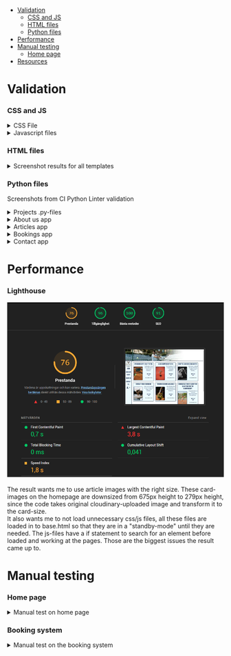 - [Validation](#validation)
    * [CSS and JS](#css-and-js)
    * [HTML files](#html-files)
    * [Python files](#python-files)
- [Performance](#performance)
- [Manual testing](#manual-testing)
    * [Home page](#home-page)
- [Resources](#resources)


# Validation

### CSS and JS

<details>
<summary>CSS File</summary>
<br>
<img src="readme/testing/css_validation.png">
When I ran the css code in W3C css validator, it didn´t find anything that was wrong.
</details>

<details>
<summary>Javascript files</summary>
<br>
<b>booking.js:</b><br>
<img src="readme/testing/jshint.png" height="300" width="auto"><br>
Since the js-file are loaded into the base.html the jshint found a problem that the functions are after the if statement where it searches for elements that starts the functions to operate.<br><br>
<b>comments.js:</b><br>
<img src="readme/testing/jshint2.png" height="300" width="auto"><br>
Since the code for bootstrap modal 'deleteModal' are in the article_detail.html there seems to be a confusing problem for the jshint.
</details>

### HTML files
<details>
<summary>Screenshot results for all templates</summary>
<br>
<h2>Start page</h2><br>
<img src="readme/testing/html1.png"><br>
<h2>Random article</h2>
<img src="readme/testing/html2.png"><br>
<h2>Rules page</h2>
<img src="readme/testing/html3.png"><br>
<h2>Booking form</h2>
<img src="readme/testing/html4.png"><br>
<h2>Successful booking</h2>
<img src="readme/testing/html5.png"><br>
<h2>About us page</h2>
<img src="readme/testing/html6.png"><br>
<h2>Contact us page</h2>
<img src="readme/testing/html7.png"><br>
<h2>Contact us success page</h2>
<img src="readme/testing/html8.png"><br>
<h2>Log out profile page</h2>
<img src="readme/testing/html9.png"><br>
<h2>Sign up page</h2>
<img src="readme/testing/html10.png"><br>
Here it seems to be some error with the generated tags in signup.html
Can´t find where I can change this and as shown in the image below, all elements seems to be there.
<img src="readme/testing/html11.png"><br>
<h2>Log in profile page</h2>
<img src="readme/testing/html12.png"><br>
<h2>My bookings page</h2>
<img src="readme/testing/html13.png"><br>
<h2>Edit booking page</h2>
<img src="readme/testing/html14.png"><br>
<h2>Delete booking page</h2>
<img src="readme/testing/html15.png"><br>
</details>

### Python files
Screenshots from CI Python Linter validation
<details>
<summary>Projects .py-files</summary>
<br>
<h2>settings.py</h2>
<img src="readme/testing/linter1.png"><br>
<h2>urls.py</h2>
<img src="readme/testing/linter2.png"><br>
</details>

<details>
<summary>About us app</summary>
<br>
<h2>admin.py</h2>
<img src="readme/testing/linter3.png"><br>
<h2>models.py</h2>
<img src="readme/testing/linter4.png"><br>
<h2>urls.py</h2>
<img src="readme/testing/linter5.png"><br>
<h2>views.py</h2>
<img src="readme/testing/linter6.png"><br>
</details>

<details>
<summary>Articles app</summary>
<br>
<h2>admin.py</h2>
<img src="readme/testing/linter7.png"><br>
<h2>forms.py</h2>
<img src="readme/testing/linter8.png"><br>
<h2>models.py</h2>
<img src="readme/testing/linter9.png"><br>
<h2>urls.py</h2>
<img src="readme/testing/linter10.png"><br>
<h2>views.py</h2>
<img src="readme/testing/linter11.png"><br>
</details>

<details>
<summary>Bookings app</summary>
<br>
<h2>admin.py</h2>
<img src="readme/testing/linter12.png"><br>
<h2>models.py</h2>
<img src="readme/testing/linter13.png"><br>
<h2>urls.py</h2>
<img src="readme/testing/linter14.png"><br>
<h2>views.py</h2>
<img src="readme/testing/linter15.png"><br>
</details>

<details>
<summary>Contact app</summary>
<br>
<h2>forms.py</h2>
<img src="readme/testing/linter16.png"><br>
<h2>views.py</h2>
<img src="readme/testing/linter17.png"><br>
</details>

# Performance 

### Lighthouse
<img src="readme/testing/lighthouse.png"><br><br>
The result wants me to use article images with the right size. These card-images on the homepage are downsized from 675px height to 279px height, since the code takes original cloudinary-uploaded image and transform it to the card-size.<br>
It also wants me to not load unnecessary css/js files, all these files are loaded in to base.html so that they are in a "standby-mode" until they are needed. The js-files have a if statement to search for an element before loaded and working at the pages.
Those are the biggest issues the result came up to.


# Manual testing

### Home page

<details>
<summary>Manual test on home page</summary>
<br>

| Feature | Expected Outcome | Testing Performed | Result | Pass/Fail |
| --- | --- | --- | --- | --- |
| Navigate to the booking system | When clicking on "Book our court" a page with the rules will show | Clicked on "Book our court" | A page with rules and a button with "Book Now" was shown | Pass |
| Navigate to About us | When clicking on "About us" a page with the information about the club will show | Clicked on "About us" | A page with information about the club was shown | Pass |
| Navigate to the contact form | When clicking on "Contact us" a page with a contact form will show | Clicked on "Contact us" | A page with a contact form was shown | Pass |
| Navigate to an article by clicking on a image | When clicking on an image in a article card, that specific article will show | Clicked on an image within an article card | That specific article was shown | Pass |
| Navigate to an article by clicking on a title | When clicking on a title in a article card, that specific article will show | Clicked on a title within an article card | That specific article was shown | Pass |
| Navigate to an article by clicking on a slice text | When clicking on a slice text in a article card, that specific article will show | Clicked on a slice text within an article card | That specific article was shown | Pass |
| See more articles by clicking on the "Next"-button | When clicking on the "Next"-button, more articles will be shown | Clicked on the "Next"-button | More articles was shown | Pass |
| See more articles by clicking on the "Prev"-button | When clicking on the "Prev"-button, articles on the previous page will be shown | Clicked on the "Prev"-button | The previous article page was shown | Pass |
| Navigate to the sign up form | When clicking on "Signup" in the profile menu, a sign up form to create a user will be shown | Clicked on "Signup" in the profile menu | A sign up form to create a user was shown | Pass |
| Navigate to the log in page | When clicking on "Login" in the profile menu, a login page will be shown | Clicked on "Login" in the profile menu | A login page was shown | Pass |

</details>

### Booking system

<details>
<summary>Manual test on the booking system</summary>
<br>

| Feature | Expected Outcome | Testing Performed | Result | Pass/Fail |
| --- | --- | --- | --- | --- |
| Try to book a time when not logged in | When not logged in a text will tell the user to login before they can book | Went to the rules page before logged in | A text told me to login before booking a time | Pass |
| "Book now" button shown | When logged in at the rules a button with the text "Book now" should be visual | Logged in and went to the rules page | A button with the text "Book now" was shown | Pass |
| No timeslots that have been past can be booked | Now when the time is 11:47 AM no times with starttime before 12.00 PM should be visual when selecting todays date | Selected todays date | The first time available was 12:00 PM - 01:00 PM | Pass |
| Successfully book a time | Select a date and time to play on and click "Book now". Then be navigated to a confirmation page | Selected a date and time and clicked "Book now" | Was navigated to a page confirming the booking with booking info. | Pass |
| No booked times are available | When booking a time, there should not be booked times visual for other users | Since there was a time booked in the previous test on todays test between 03:00 - 05:00 PM on grass court, there should not be any times visual within this span. | Selected todays date and no starting times between 03:00 - 05:00 PM was shown, but if you choosed the gravel court there was times available within that timeslot. | Pass |



</detail>

# Resources
[W3C css validator](https://jigsaw.w3.org/css-validator/validator) - Validating CSS file<br>
[JShint](https://jshint.com/) - Validate JS file<br>
[CI Python Linter](https://pep8ci.herokuapp.com/) - Validate python files